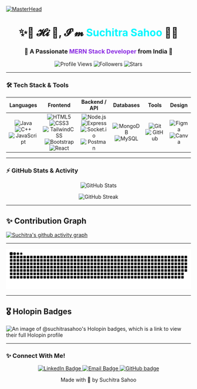 [![MasterHead](https://user-images.githubusercontent.com/80781196/190216139-7697aa5a-c9a0-4bd6-80bf-3aca76a2e1c8.gif)](https://github.com/Suchitra-Sahoo)

<h1 align="center">
  ✨💜 𝓗𝓲 👋, 𝓘'𝓶 <span style="color:#00f7ff;">Suchitra Sahoo</span> 💜✨
</h1>

<h3 align="center">
  🚀 A Passionate <span style="color:#8a2be2;">MERN Stack Developer</span> from India 🚀
</h3>

<!-- PROFILE BADGES  -->
<p align="center">
  <img alt="Profile Views" src="https://komarev.com/ghpvc/?username=Suchitra-Sahoo&style=for-the-badge&color=orange"/>
  <img alt="Followers" src="https://img.shields.io/github/followers/Suchitra-Sahoo?style=for-the-badge"/>
  <img alt="Stars" src="https://img.shields.io/github/stars/Suchitra-Sahoo?style=for-the-badge"/>
</p>

---

### 🛠️ Tech Stack & Tools

| **Languages** | **Frontend** | **Backend / API** | **Databases** | **Tools** | **Design** |
| :---: | :---: | :---: | :---: | :---: | :---: |
| ![Java](https://img.shields.io/badge/Java-007396?style=for-the-badge&logo=java&logoColor=white) <br> ![C++](https://img.shields.io/badge/C++-00599C?style=for-the-badge&logo=c%2B%2B&logoColor=white) <br> ![JavaScript](https://img.shields.io/badge/JavaScript-F7DF1E?style=for-the-badge&logo=javascript&logoColor=black) | ![HTML5](https://img.shields.io/badge/HTML5-E34F26?style=for-the-badge&logo=html5&logoColor=white) <br> ![CSS3](https://img.shields.io/badge/CSS3-1572B6?style=for-the-badge&logo=css3&logoColor=white) <br> ![TailwindCSS](https://img.shields.io/badge/Tailwind_CSS-06B6D4?style=for-the-badge&logo=tailwind-css&logoColor=white) <br> ![Bootstrap](https://img.shields.io/badge/Bootstrap-7952B3?style=for-the-badge&logo=bootstrap&logoColor=white) <br> ![React](https://img.shields.io/badge/React-20232A?style=for-the-badge&logo=react&logoColor=61DAFB) | ![Node.js](https://img.shields.io/badge/Node.js-339933?style=for-the-badge&logo=node.js&logoColor=white) <br> ![Express](https://img.shields.io/badge/Express.js-000000?style=for-the-badge&logo=express&logoColor=white) <br> ![Socket.io](https://img.shields.io/badge/Socket.io-010101?style=for-the-badge&logo=socket.io&logoColor=white) <br> ![Postman](https://img.shields.io/badge/Postman-FF6C37?style=for-the-badge&logo=postman&logoColor=white) | ![MongoDB](https://img.shields.io/badge/MongoDB-4EA94B?style=for-the-badge&logo=mongodb&logoColor=white) <br> ![MySQL](https://img.shields.io/badge/MySQL-4479A1?style=for-the-badge&logo=mysql&logoColor=white) | ![Git](https://img.shields.io/badge/Git-F05032?style=for-the-badge&logo=git&logoColor=white) <br> ![GitHub](https://img.shields.io/badge/GitHub-181717?style=for-the-badge&logo=github&logoColor=white) | ![Figma](https://img.shields.io/badge/Figma-F24E1E?style=for-the-badge&logo=figma&logoColor=white) <br> ![Canva](https://img.shields.io/badge/Canva-00C4CC?style=for-the-badge&logo=canva&logoColor=white) |



---

### ⚡ GitHub Stats & Activity

<p align="center">
  <img src="https://github-readme-stats.vercel.app/api?username=Suchitra-Sahoo&show_icons=true&theme=radical&count_private=true" alt="GitHub Stats" />
</p>

<p align="center">
  <img src="https://streak-stats.demolab.com/?user=Suchitra-Sahoo&theme=radical&hide_border=true4" alt="GitHub Streak" />
</p>

---
## ✨ Contribution Graph
[![Suchitra's github activity graph](https://github-readme-activity-graph.vercel.app/graph?username=suchitra-sahoo&bg_color=0d1117&color=00f7ff&line=8a2be2&point=00f7ff&area=true&hide_border=true)](https://github.com/suchitra-sahoo)

---
<p align="center">
  <img src="https://raw.githubusercontent.com/Suchitra-Sahoo/Suchitra-Sahoo/output/github-snake.svg" alt="snake gif" />
</p>


---

## 🎖 Holopin Badges

<img src="https://holopin.me/suchitrasahoo" alt="An image of @suchitrasahoo's Holopin badges, which is a link to view their full Holopin profile">
<div align="center">
 
</div>

---

### ✨ Connect With Me!

<p align="center">
  <a href="https://www.linkedin.com/in/suchitra-sahoo-a60a05257/" target="_blank">
    <img src="https://img.shields.io/badge/LinkedIn-%230077B5.svg?style=for-the-badge&logo=linkedin&logoColor=white" alt="LinkedIn Badge"/>
  </a>
  <a href="mailto:suchitrasahoo874@gmail.com" target="_blank">
    <img src="https://img.shields.io/badge/Email-D14836.svg?style=for-the-badge&logo=gmail&logoColor=white" alt="Email Badge"/>
  </a>
  <a href="https://github.com/Suchitra-Sahoo" target="_blank">
    <img src="https://img.shields.io/badge/GitHub-181717.svg?style=for-the-badge&logo=github&logoColor=white" alt="GitHub badge"/>
  </a>
</p>

<p align="center">Made with 💜 by Suchitra Sahoo</p>

> 
